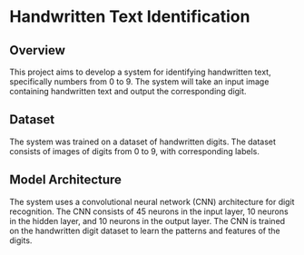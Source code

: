 # Handwritten Text Identification

## Overview
This project aims to develop a system for identifying handwritten text, specifically numbers from 0 to 9. The system will take an input image containing handwritten text and output the corresponding digit.


## Dataset
The system was trained on a dataset of handwritten digits. The dataset consists of images of digits from 0 to 9, with corresponding labels.

## Model Architecture
The system uses a convolutional neural network (CNN) architecture for digit recognition. The CNN consists of 45 neurons in the input layer, 10 neurons in the hidden layer, and 10 neurons in the output layer. The CNN is trained on the handwritten digit dataset to learn the patterns and features of the digits.

